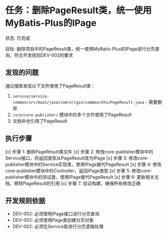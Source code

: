 # 任务：删除PageResult类，统一使用MyBatis-Plus的IPage
状态: 已完成

目标: 删除项目中的PageResult类，统一使用MyBatis-Plus的IPage进行分页查询，符合开发规则DEV-002的要求

## 发现的问题
通过搜索发现以下文件使用了PageResult类：
1. `service/service-common/src/main/java/com/origin/common/dto/PageResult.java` - 需要删除
2. `core/core-publisher/` 模块中的多个文件使用了PageResult
3. 文档中也引用了PageResult

## 执行步骤
[x] 步骤 1: 删除PageResult类文件
[x] 步骤 2: 修改core-publisher模块中的Service接口，将返回类型从PageResult改为IPage
[x] 步骤 3: 修改core-publisher模块中的Service实现类，使用IPage替代PageResult
[x] 步骤 4: 修改core-publisher模块中的Controller，返回IPage类型
[x] 步骤 5: 修改core-publisher模块中的测试类，使用IPage替代PageResult
[x] 步骤 6: 更新相关文档，移除PageResult的引用
[x] 步骤 7: 验证构建，确保所有修改正确

## 开发规则依据
- DEV-002: 必须使用IPage<T>接口进行分页查询
- DEV-002: 必须使用Page<T>类创建分页对象
- DEV-002: 必须在Service层进行分页逻辑处理 